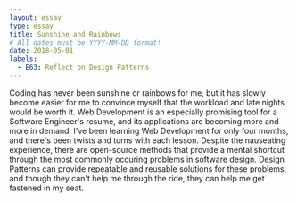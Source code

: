 ```yaml
---
layout: essay
type: essay
title: Sunshine and Rainbows
# All dates must be YYYY-MM-DD format!
date: 2018-05-01
labels:
  - E63: Reflect on Design Patterns
---
```


Coding has never been sunshine or rainbows for me, but it has slowly become easier for me to convince myself that the workload and late nights would be worth it. Web Development is an especially promising tool for a Software Engineer's resume, and its applications are becoming more and more in demand. I've been learning Web Development for only four months, and there's been twists and turns with each lesson. Despite the nauseating experience, there are open-source methods that provide a mental shortcut through the most commonly occuring problems in software design. Design Patterns can provide repeatable and reusable solutions for these problems, and though they can't help me through the ride, they can help me get fastened in my seat.

